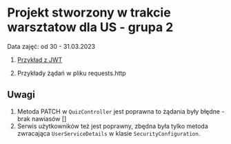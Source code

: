 # Projekt stworzony w trakcie warsztatow dla US - grupa 2 
Data zajęć: od 30 - 31.03.2023

1. [Przykład z JWT](https://github.com/siwoncezary/spring-jwt-example.git)

2. Przykłady żądań w pliku requests.http

## Uwagi
1. Metoda PATCH w `QuizController` jest poprawna to żądania były błędne - brak nawiasów []
2. Serwis użytkowników też jest poprawny, zbędna była tylko metoda zwracająca `UserServiceDetails` w klasie `SecurityConfiguration`.
